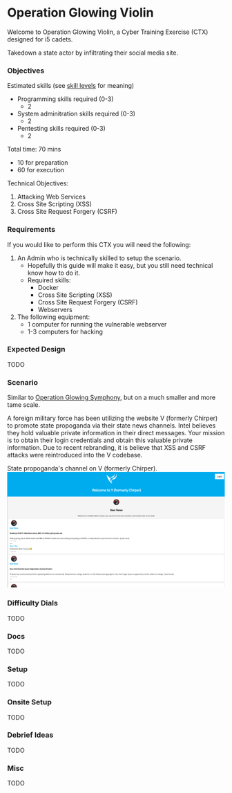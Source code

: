 # Operation Glowing Violin

Welcome to Operation Glowing Violin, a Cyber Training Exercise (CTX) designed for i5 cadets.

Takedown a state actor by infiltrating their social media site.

### Objectives

Estimated skills (see [skill levels](https://github.com/CyberTrainingExercise/Docs/blob/master/ctx_requirements.md) for meaning)
- Programming skills required (0-3)
    - 2
- System adminitration skills required (0-3)
    - 2
- Pentesting skills required (0-3)
    - 2

Total time: 70 mins
 - 10 for preparation
 - 60 for execution

Technical Objectives:
1. Attacking Web Services
1. Cross Site Scripting (XSS)
1. Cross Site Request Forgery (CSRF)

### Requirements

If you would like to perform this CTX you will need the following:

1. An Admin who is technically skilled to setup the scenario.
    - Hopefully this guide will make it easy, but you still need technical know how to do it.
    - Required skills:
        - Docker
        - Cross Site Scripting (XSS)
        - Cross Site Request Forgery (CSRF)
        - Webservers
2. The following equipment:
    - 1 computer for running the vulnerable webserver
    - 1-3 computers for hacking

### Expected Design

TODO

### Scenario

Similar to [Operation Glowing Symphony](https://cyberlaw.ccdcoe.org/wiki/Operation_Glowing_Symphony_(2016)), but on a much smaller and more tame scale.

A foreign military force has been utilizing the website V (formerly Chirper) to promote state propoganda via their state news channels. Intel believes they hold valuable private information in their direct messages. Your mission is to obtain their login credentials and obtain this valuable private information. Due to recent rebranding, it is believe that XSS and CSRF attacks were reintroduced into the V codebase.

State propoganda's channel on V (formerly Chirper).
![image](images/demo.png)

### Difficulty Dials

TODO

### Docs

TODO

### Setup

TODO

### Onsite Setup

TODO

### Debrief Ideas

TODO

### Misc

TODO